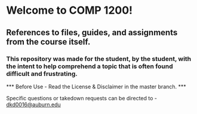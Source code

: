# Welcome to COMP 1200!
## References to files, guides, and assignments from the course itself.
### This repository was made for the student, by the student, with the intent to help comprehend a topic that is often found difficult and frustrating.
*** Before Use - Read the License & Disclaimer in the master branch. ***

Specific questions or takedown requests can be directed to - dkd0016@auburn.edu
